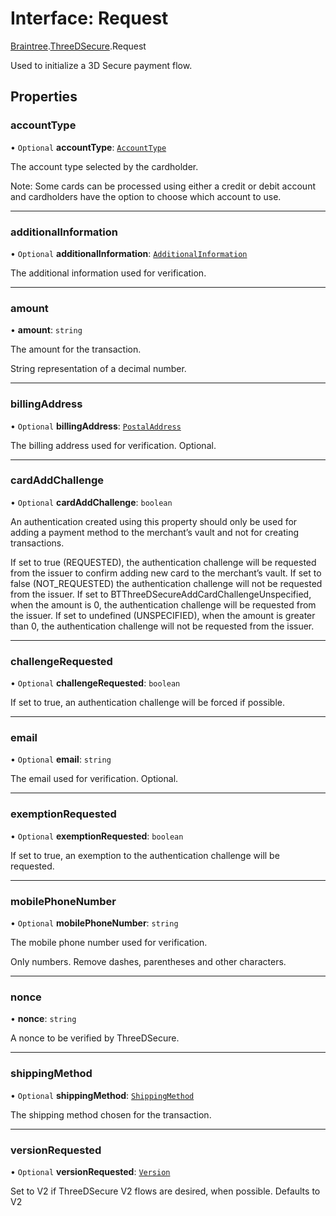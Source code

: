 # Interface: Request

[Braintree](../modules/CdvPurchase.Braintree.md).[ThreeDSecure](../modules/CdvPurchase.Braintree.ThreeDSecure.md).Request

Used to initialize a 3D Secure payment flow.

## Properties

### accountType

• `Optional` **accountType**: [`AccountType`](../enums/CdvPurchase.Braintree.ThreeDSecure.AccountType.md)

The account type selected by the cardholder.

Note: Some cards can be processed using either a credit or debit account and cardholders have the option to choose which account to use.

___

### additionalInformation

• `Optional` **additionalInformation**: [`AdditionalInformation`](CdvPurchase.Braintree.ThreeDSecure.AdditionalInformation.md)

The additional information used for verification.

___

### amount

• **amount**: `string`

The amount for the transaction.

String representation of a decimal number.

___

### billingAddress

• `Optional` **billingAddress**: [`PostalAddress`](CdvPurchase.Braintree.ThreeDSecure.PostalAddress.md)

The billing address used for verification. Optional.

___

### cardAddChallenge

• `Optional` **cardAddChallenge**: `boolean`

An authentication created using this property should only be used for adding a payment method to the merchant’s vault and not for creating transactions.

If set to true (REQUESTED), the authentication challenge will be requested from the issuer to confirm adding new card to the merchant’s vault.
If set to false (NOT_REQUESTED) the authentication challenge will not be requested from the issuer. If set to BTThreeDSecureAddCardChallengeUnspecified, when the amount is 0, the authentication challenge will be requested from the issuer.
If set to undefined (UNSPECIFIED), when the amount is greater than 0, the authentication challenge will not be requested from the issuer.

___

### challengeRequested

• `Optional` **challengeRequested**: `boolean`

If set to true, an authentication challenge will be forced if possible.

___

### email

• `Optional` **email**: `string`

The email used for verification. Optional.

___

### exemptionRequested

• `Optional` **exemptionRequested**: `boolean`

If set to true, an exemption to the authentication challenge will be requested.

___

### mobilePhoneNumber

• `Optional` **mobilePhoneNumber**: `string`

The mobile phone number used for verification.

Only numbers. Remove dashes, parentheses and other characters.

___

### nonce

• **nonce**: `string`

A nonce to be verified by ThreeDSecure.

___

### shippingMethod

• `Optional` **shippingMethod**: [`ShippingMethod`](../enums/CdvPurchase.Braintree.ThreeDSecure.ShippingMethod.md)

The shipping method chosen for the transaction.

___

### versionRequested

• `Optional` **versionRequested**: [`Version`](../enums/CdvPurchase.Braintree.ThreeDSecure.Version.md)

Set to V2 if ThreeDSecure V2 flows are desired, when possible. Defaults to V2
